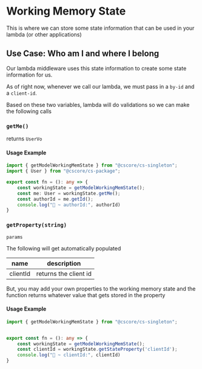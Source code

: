 # Working Memory State

This is where we can store some state information that can be used in your lambda (or other applications)

## Use Case: Who am I and where I belong

Our lambda middleware uses this state information to create some state information for us.

As of right now, whenever we call our lambda, we must pass in a `by-id` and a `client-id`.

Based on these two variables, lambda will do validations so we can make the following calls

### `getMe()`

returns `UserVo`

#### Usage Example

```typescript
import { getModelWorkingMemState } from "@cscore/cs-singleton";
import { User } from "@cscore/cs-package";

export const fn = (): any => {
    const workingState = getModelWorkingMemState();
    const me: User = workingState.getMe();
    const authorId = me.getId();
    console.log("🚀 ~ authorId:", authorId)
}
```

### `getProperty(string)`

`params`

The following will get automatically populated

| name     | description           |
| -------- | --------------------- |
| clientId | returns the client id |

But, you may add your own properties to the working memory state and the function returns whatever value that gets stored in the property

#### Usage Example

```typescript
import { getModelWorkingMemState } from "@cscore/cs-singleton";


export const fn = (): any => {
    const workingState = getModelWorkingMemState();
    const clientId = workingState.getStateProperty('clientId');
    console.log("🚀 ~ clientId:", clientId)
}
```
